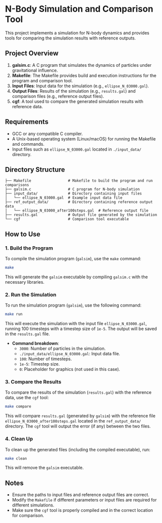 # N-Body Simulation and Comparison Tool

This project implements a simulation for N-body dynamics and provides tools for comparing the simulation results with reference outputs.

## Project Overview

1. **galsim.c**: A C program that simulates the dynamics of particles under gravitational influence.
2. **Makefile**: The Makefile provides build and execution instructions for the program and comparison tool.
3. **Input Files**: Input data for the simulation (e.g., `ellipse_N_03000.gal`).
4. **Output Files**: Results of the simulation (e.g., `results.gal`) and comparison files (e.g., reference output files).
5. **cgf**: A tool used to compare the generated simulation results with reference data.

## Requirements

- GCC or any compatible C compiler.
- A Unix-based operating system (Linux/macOS) for running the Makefile and commands.
- Input files such as `ellipse_N_03000.gal` located in `./input_data/` directory.

## Directory Structure

```
├── Makefile                 # Makefile to build the program and run comparisons
├── galsim.c                 # C program for N-body simulation
├── input_data/              # Directory containing input files
│   └── ellipse_N_03000.gal  # Example input data file
├── ref_output_data/         # Directory containing reference output data
│   └── ellipse_N_03000_after100steps.gal  # Reference output file
├── results.gal              # Output file generated by the simulation
└── cgf                      # Comparison tool executable
```

## How to Use

### 1. Build the Program

To compile the simulation program (`galsim`), use the `make` command:

```bash
make
```

This will generate the `galsim` executable by compiling `galsim.c` with the necessary libraries.

### 2. Run the Simulation

To run the simulation program (`galsim`), use the following command:

```bash
make run
```

This will execute the simulation with the input file `ellipse_N_03000.gal`, running 100 timesteps with a timestep size of `1e-5`. The output will be saved in the `results.gal` file.

- **Command breakdown**:
  - `3000`: Number of particles in the simulation.
  - `./input_data/ellipse_N_03000.gal`: Input data file.
  - `100`: Number of timesteps.
  - `1e-5`: Timestep size.
  - `0`: Placeholder for graphics (not used in this case).

### 3. Compare the Results

To compare the results of the simulation (`results.gal`) with the reference data, use the `cgf` tool:

```bash
make compare
```

This will compare `results.gal` (generated by `galsim`) with the reference file `ellipse_N_03000_after100steps.gal` located in the `ref_output_data/` directory. The `cgf` tool will output the error (if any) between the two files.

### 4. Clean Up

To clean up the generated files (including the compiled executable), run:

```bash
make clean
```

This will remove the `galsim` executable.

## Notes

- Ensure the paths to input files and reference output files are correct.
- Modify the `Makefile` if different parameters or input files are required for different simulations.
- Make sure the `cgf` tool is properly compiled and in the correct location for comparison.
